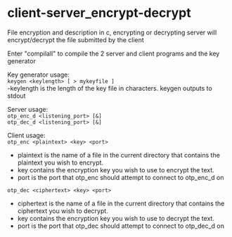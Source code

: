 # client-server_encrypt-decrypt

File encryption and description in c, encrypting or decrypting server will encrypt/decrypt the file submitted by the client<br />

Enter "compilall" to compile the 2 server and client programs and the key generator<br />

Key generator usage:<br />
  ```keygen <keylength> [ > mykeyfile ]``` <br />
  -keylength is the length of the key file in characters. keygen outputs to stdout<br />
  
Server usage:<br />
 ```otp_enc_d <listening_port> [&]``` <br />
 ```otp_dec_d <listening_port> [&]``` <br />

Client usage:<br />
 ```otp_enc <plaintext> <key> <port>```  <br />
 - plaintext is the name of a file in the current directory that contains the plaintext you wish to encrypt.<br />
 - key contains the encryption key you wish to use to encrypt the text.<br />
 - port is the port that otp_enc should attempt to connect to otp_enc_d on<br />
 
 ```otp_dec <ciphertext> <key> <port>```  <br />
 - ciphertext is the name of a file in the current directory that contains the ciphertext you wish to decrypt.<br />
 - key contains the encryption key you wish to use to decrypt the text.<br />
 - port is the port that otp_dec should attempt to connect to otp_dec_d on<br />
 

